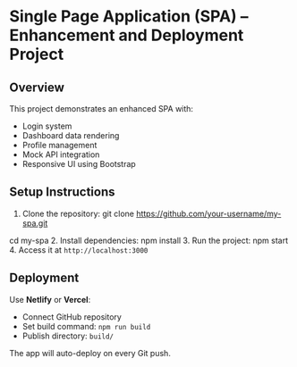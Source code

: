 # Single Page Application (SPA) – Enhancement and Deployment Project

## Overview
This project demonstrates an enhanced SPA with:
- Login system
- Dashboard data rendering
- Profile management
- Mock API integration
- Responsive UI using Bootstrap

## Setup Instructions
1. Clone the repository:
git clone https://github.com/your-username/my-spa.git

cd my-spa
2. Install dependencies:
npm install
3. Run the project:
npm start
4. Access it at `http://localhost:3000`

## Deployment
Use **Netlify** or **Vercel**:
- Connect GitHub repository
- Set build command: `npm run build`
- Publish directory: `build/`

The app will auto-deploy on every Git push.
